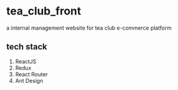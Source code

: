 # tea_club_front
a internal management website for tea club e-commerce platform
## tech stack
1. ReactJS
2. Redux
3. React Router
4. Ant Design
